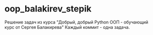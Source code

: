 # oop_balakirev_stepik

Решение задач из курса "Добрый, добрый Python ООП - обучающий курс от Сергея Балакирева"
Каждый коммит - одна задача. 
